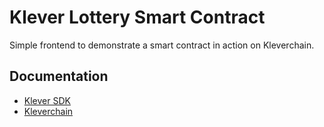 
# Klever Lottery Smart Contract

Simple frontend to demonstrate a smart contract in action on Kleverchain.


## Documentation

 - [Klever SDK](https://klever.gitbook.io/kleverchain-sdk/)
 - [Kleverchain](https://docs.klever.finance)

